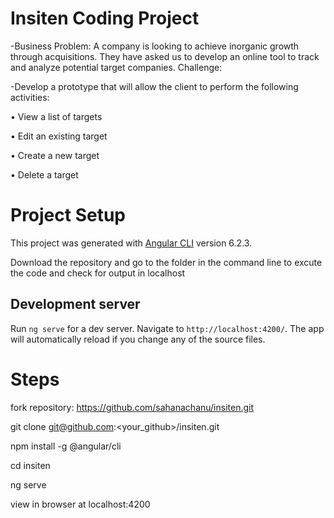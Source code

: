 # Insiten Coding Project

-Business Problem:
A company is looking to achieve inorganic growth through acquisitions. They have asked us to develop an online tool to track and analyze potential target companies.
Challenge:

-Develop a prototype that will allow the client to perform the following activities:

•  View a list of targets

•  Edit an existing target

•  Create a new target

•  Delete a target

# Project Setup

This project was generated with [Angular CLI](https://github.com/angular/angular-cli) version 6.2.3.

Download the repository and go to the folder in the command line to excute the code and check for output in localhost

## Development server

Run `ng serve` for a dev server. Navigate to `http://localhost:4200/`. The app will automatically reload if you change any of the source files.

# Steps
fork repository: https://github.com/sahanachanu/insiten.git

git clone git@github.com:<your_github>/insiten.git

npm install -g @angular/cli

cd insiten

ng serve

view in browser at localhost:4200



